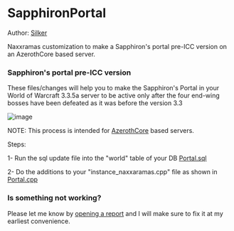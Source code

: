 # SapphironPortal
Author: [Silker](https://github.com/Si1ker)

Naxxramas customization to make a Sapphiron's portal pre-ICC version on an AzerothCore based server.


### Sapphiron's portal pre-ICC version

These files/changes will help you to make the Sapphiron's Portal in your World of Warcraft 3.3.5a server to be active
only after the four end-wing bosses have been defeated as it was before the version 3.3

![image](https://user-images.githubusercontent.com/61223313/113535683-63acd600-9591-11eb-8c51-3591255ab6b0.png)

NOTE: This process is intended for [AzerothCore](https://github.com/azerothcore/azerothcore-wotlk) based servers.

Steps:

1- Run the sql update file into the "world" table of your DB
[Portal.sql](https://github.com/Si1ker/WoltkProgression/blob/1194957ffad887aab9521e2d2e58ab2a48f292aa/phase%201%20-%20patch%203.0%20-%20Naxxramas/SapphironPortal/Portal.sql)

2- Do the additions to your "instance_naxxaramas.cpp" file as shown in [Portal.cpp](https://github.com/Si1ker/WoltkProgression/blob/1194957ffad887aab9521e2d2e58ab2a48f292aa/phase%201%20-%20patch%203.0%20-%20Naxxramas/SapphironPortal/Portal.cpp)

### Is something not working?
Please let me know by [opening a report](https://github.com/Si1ker/WoltkProgression/issues/new) and I will make sure to fix it at my earliest convenience.

